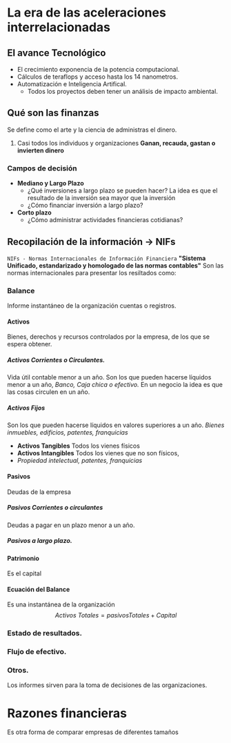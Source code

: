 # La era de las aceleraciones interrelacionadas
## El avance Tecnológico
- El crecimiento exponencia de la potencia computacional.
- Cálculos de teraflops y acceso hasta los 14 nanometros.
- Automatización e Inteligencia Artifical.
	- Todos los proyectos deben tener un análisis de impacto ambiental.
## Qué son las finanzas
Se define como el arte y la ciencia de administras el dinero.
1. Casi todos los individuos y organizaciones **Ganan, recauda, gastan o invierten dinero**
### Campos de decisión
- **Mediano y Largo Plazo**
	- ¿Qué inversiones a largo plazo se pueden hacer?
		La idea es que el resultado de la inversión sea mayor que la inversión
	- ¿Cómo financiar inversión a largo plazo?
- **Corto plazo**
	- ¿Cómo administrar actividades financieras cotidianas?
## Recopilación de la información -> NIFs
`NIFs - Normas Internacionales de Información Financiera`
**"Sistema Unificado, estandarizado y homologado de las normas contables"**
Son las normas internacionales para presentar los resiltados como:
### Balance
Informe instantáneo de la organización
cuentas o registros.
#### Activos
Bienes, derechos y recursos controlados por la empresa, de los que se espera obtener.
##### Activos Corrientes o Circulantes.
Vida útil contable menor a un año. 
Son los que pueden hacerse líquidos menor a un año, *Banco, Caja chica o efectivo.*
En un negocio la idea es que las cosas circulen en un año.
##### Activos Fijos
Son los que pueden hacerse líquidos en valores superiores a un año.
*Bienes inmuebles, edificios, patentes, franquicias*
- **Activos Tangibles**
Todos los vienes físicos
- **Activos Intangibles**
Todos los vienes que no son físicos, 
- *Propiedad intelectual, patentes, franquicias*
#### Pasivos
Deudas de la empresa
##### Pasivos Corrientes o circulantes
Deudas a pagar en un plazo menor a un año.
##### Pasivos a largo plazo.

#### Patrimonio
Es el capital
#### Ecuación del Balance
Es una instantánea de la organización
$$Activos\ Totales = pasivos Totales+Capital$$
### Estado de resultados.
### Flujo de efectivo.
### Otros.
Los informes sirven para la toma de decisiones de las organizaciones.
# Razones financieras 
Es otra forma de comparar empresas de diferentes tamaños